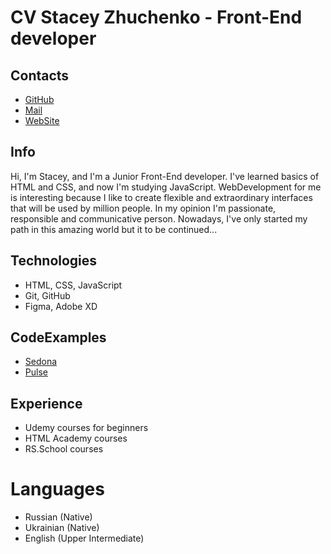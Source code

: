 # CV Stacey Zhuchenko - Front-End developer

## Contacts

- [GitHub](https://github.com/staceyzhu/)
- [Mail](nastyaj91@gmail.com)
- [WebSite](staceyzhuchenko.com)

## Info

Hi, I'm Stacey, and I'm a Junior Front-End developer. I've learned basics of HTML and CSS, and now I'm studying JavaScript. WebDevelopment for me is interesting because I like to create flexible and extraordinary interfaces that will be used by million people. In my opinion I'm passionate, responsible and communicative person. Nowadays, I've only started my path in this amazing world but it to be continued...

## Technologies

- HTML, CSS, JavaScript
- Git, GitHub
- Figma, Adobe XD

## CodeExamples
- [Sedona](https://github.com/staceyzhu/sedona)
- [Pulse](https://github.com/staceyzhu/pulse)

## Experience
- Udemy courses for beginners
- HTML Academy courses
- RS.School courses

# Languages
- Russian (Native)
- Ukrainian (Native)
- English (Upper Intermediate)